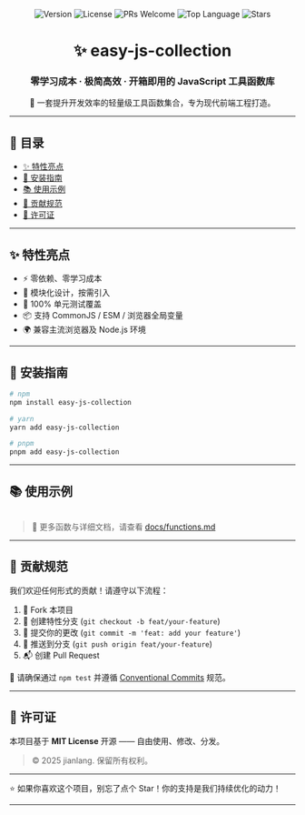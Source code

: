 <p align="center">
  <img src="https://img.shields.io/badge/version-1.0.0-blue.svg?style=flat-square" alt="Version">
  <img src="https://img.shields.io/badge/license-MIT-green.svg?style=flat-square" alt="License">
  <img src="https://img.shields.io/badge/PRs-welcome-brightgreen.svg?style=flat-square" alt="PRs Welcome">
  <img src="https://img.shields.io/github/languages/top/yourusername/easy-js-collection?style=flat-square" alt="Top Language">
  <img src="https://img.shields.io/github/stars/yourusername/easy-js-collection?style=social" alt="Stars">
</p>

<h1 align="center">✨ easy-js-collection</h1>
<h3 align="center">零学习成本 · 极简高效 · 开箱即用的 JavaScript 工具函数库</h3>

<p align="center">
  🧰 一套提升开发效率的轻量级工具函数集合，专为现代前端工程打造。
</p>

---

## 📖 目录

- [✨ 特性亮点](#-特性亮点)
- [🚀 安装指南](#-安装指南)
- [📚 使用示例](#-使用示例)
- [🤝 贡献规范](#-贡献规范)
- [📜 许可证](#-许可证)

---

## ✨ 特性亮点

- ⚡ 零依赖、零学习成本
- 🧩 模块化设计，按需引入
- 🧪 100% 单元测试覆盖
- 📦 支持 CommonJS / ESM / 浏览器全局变量
- 🌍 兼容主流浏览器及 Node.js 环境

---

## 🚀 安装指南

```bash
# npm
npm install easy-js-collection

# yarn
yarn add easy-js-collection

# pnpm
pnpm add easy-js-collection
```

---

## 📚 使用示例

```js
```

> 🎯 更多函数与详细文档，请查看 [docs/functions.md](docs/functions.md)

---

## 🤝 贡献规范

我们欢迎任何形式的贡献！请遵守以下流程：

1. 🍴 Fork 本项目
2. 🌿 创建特性分支 (`git checkout -b feat/your-feature`)
3. 💾 提交你的更改 (`git commit -m 'feat: add your feature'`)
4. 🔄 推送到分支 (`git push origin feat/your-feature`)
5. 📬 创建 Pull Request

📌 请确保通过 `npm test` 并遵循 [Conventional Commits](https://www.conventionalcommits.org/) 规范。

---

## 📜 许可证

本项目基于 **MIT License** 开源 —— 自由使用、修改、分发。

> © 2025 jianlang. 保留所有权利。

---

⭐ 如果你喜欢这个项目，别忘了点个 Star！你的支持是我们持续优化的动力！

---


